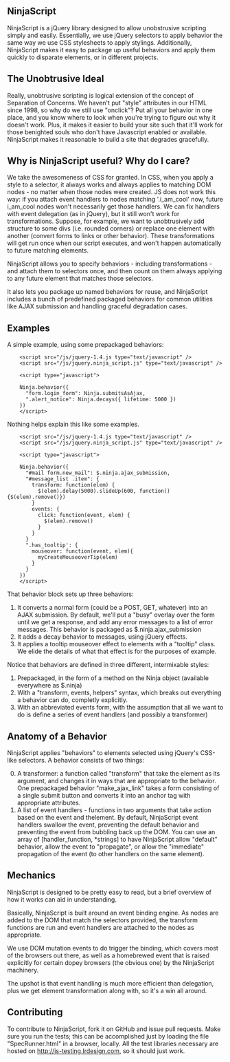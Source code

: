 ## NinjaScript
NinjaScript is a jQuery library designed to allow unobstrusive scripting simply and easily.  Essentially, we use jQuery selectors to apply behavior the same way we use CSS stylesheets to apply stylings.  Additionally, NinjaScript makes it easy to package up useful behaviors and apply them quickly to disparate elements, or in different projects.

## The Unobtrusive Ideal
Really, unobtrusive scripting is logical extension of the concept of Separation of Concerns.  We haven't put "style" attributes in our HTML since 1998, so why do we still use "onclick"?  Put all your behavior in one place, and you know where to look when you're trying to figure out why it doesn't work.  Plus, it makes it easier to build your site such that it'll work for those benighted souls who don't have Javascript enabled or available.  NinjaScript makes it reasonable to build a site that degrades gracefully.

## Why is NinjaScript useful?   Why do I care?

We take the awesomeness of CSS for granted.  In CSS, when you apply a style
to a selector, it always works and always applies to matching DOM nodes - no matter when those nodes were created.   JS does not work this way: if you attach event handlers to nodes matching '.i_am_cool' now, future i_am_cool
nodes won't necessarily get those handlers.  We can fix handlers with event delegation (as in jQuery), but it still won't work for transformations.  Suppose, for example, we want to unobtrusively add structure to some divs (i.e. rounded corners) or replace one element with another (convert forms to links or other behavior).  These transformations will get run once when our script executes, and won't happen automatically to future matching elements.

NinjaScript allows you to specify behaviors - including transformations - and attach them to selectors once, and then count on them always applying to any future element that matches those selectors.

It also lets you package up named behaviors for reuse, and NinjaScript includes a bunch of predefined packaged behaviors for common utilities like
AJAX submission and handling graceful degradation cases.

## Examples

A simple example, using some prepackaged behaviors:

        <script src="/js/jquery-1.4.js type="text/javascript" />
        <script src="/js/jquery.ninja_script.js" type="text/javascript" />

        <script type="javascript">

        Ninja.behavior({
          "form.login_form": Ninja.submitsAsAjax,
          ".alert_notice": Ninja.decays({ lifetime: 5000 })
        })
        </script>

Nothing helps explain this like some examples.

        <script src="/js/jquery-1.4.js type="text/javascript" />
        <script src="/js/jquery.ninja_script.js" type="text/javascript" />

        <script type="javascript">

        Ninja.behavior({
          "#mail form.new_mail": $.ninja.ajax_submission,
          "#message_list .item": {
            transform: function(elem) {
              $(elem).delay(5000).slideUp(600, function(){$(elem).remove()})
            }
            events: {
              click: function(event, elem) {
                $(elem).remove()
              }
            }
          }
          ".has_tooltip': {
            mouseover: function(event, elem){
              myCreateMouseoverTip(elem)
            }
          }
        })
        </script>

That behavior block sets up three behaviors:

1. It converts a normal form (could be a POST, GET, whatever) into an AJAX submission.  By default, we'll put a "busy" overlay over the form until we get a response, and add any error messages to a list of error messages.  This behavior is packaged as $.ninja.ajax_submission
1. It adds a decay behavior to messages, using jQuery effects.
1. It applies a tooltip mouseover effect to elements with a "tooltip" class.  We elide the details of what that effect is for the purposes of example.

Notice that behaviors are defined in three different, intermixable styles:

1. Prepackaged, in the form of a method on the Ninja object (available everywhere as $.ninja)
1. With a "transform, events, helpers" syntax, which breaks out everything a behavior can do, completly explicitly.
1. With an abbreviated events form, with the assumption that all we want to do is define a series of event handlers (and possibly a transformer)

## Anatomy of a Behavior

NinjaScript applies "behaviors" to elements selected using jQuery's CSS-like selectors.  A behavior consists of two things:

0. A transformer: a function called "transform" that take the element as its argument, and changes it in ways that are appropriate to the behavior.  One prepackaged behavior "make_ajax_link" takes a form consisting of a single submit button and converts it into an anchor tag with appropriate attributes.
0. A list of event handlers - functions in two arguments that take action based on the event and thelement.  By default, NinjaScript event handlers swallow the event, preventing the default behavior and preventing the event from bubbling back up the DOM.  You can use an array of [handler_function, *strings] to have NinjaScript allow "default" behavior, allow the event to "propagate", or allow the "immediate" propagation of the event (to other handlers on the same element).

## Mechanics

NinjaScript is designed to be pretty easy to read, but a brief overview of how it works can aid in understanding.

Basically, NinjaScript is built around an event binding engine.  As nodes are added to the DOM that match the selectors provided, the transform functions are run and event handlers are attached to the nodes as appropriate.

We use DOM mutation events to do trigger the binding, which covers most of the browsers out there, as well as a homebrewed event that is raised explicitly for certain dopey browsers (the obvious one) by the NinjaScript machinery.

The upshot is that event handling is much more efficient than delegation, plus we get element transformation along with, so it's a win all around.

## Contributing

To contribute to NinjaScript, fork it on GitHub and issue pull requests.   Make sure you run the tests; this can be accomplished just by loading the
file "SpecRunner.html" in a browser, locally.  All the test libraries necessary are hosted on http://js-testing.lrdesign.com, so it should just
work.

